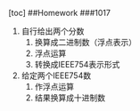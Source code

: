 [toc]
##Homework
###1017
1. 自行给出两个分数
    1. 换算成二进制数（浮点表示）
    2. 浮点运算
    3. 转换成IEEE754表示形式
2. 给定两个IEEE754数
    1. 作浮点运算
    2. 结果换算成十进制数